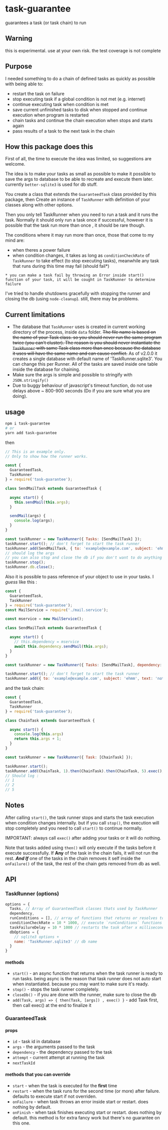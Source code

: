 # task-guarantee

guarantees a task (or task chain) to run

## Warning

this is experimental. use at your own risk. the test coverage is not complete

## Purpose

I needed something to do a chain of defined tasks as quickly as possible with being able to:

* restart the task on failure
* stop executing task if a global condition is not met (e.g. internet)
* continue executing task when condition is met
* save current unfinished tasks to disk when stopped and continue execution when program is restarted
* chain tasks and continue the chain execution when stops and starts again
* pass results of a task to the next task in the chain

## How this package does this

First of all, the time to execute the idea was limited, so suggestions are welcome.

The idea is to make your tasks as small as possible to make it possible to save the args to database to be able to recreate and execute them later. currently `better-sqlite3` is used for db stuff.

You create a class that extends the `GuaranteedTask` class provided by this package, then Create an instance of `TaskRunner` with definition of your classes along with other options.

Then you only tell TaskRunner when you need to run a task and it runs the task. Normally it should only run a task once if successful, however it is possible that the task run more than once , it should be rare though.

The conditions where it may run more than once, those that come to my mind are:

* when theres a power failure
* when condition changes, it takes as long as `conditionCheckRate` of `TaskRunner` to take effect (to stop executing tasks), meanwhile any task that runs during this time may fail (should fail*)

`* you can make a task fail by throwing an Error inside start() function of your task, it will be cought in TaskRunner to determine failure`

I've tried to handle shutdowns gracefully with stopping the runner and closing the db (using `node-cleanup`). still, there may be problems.

## Current limitations

* The database that `TaskRunner` uses is created in current working directory of the process, inside `data` folder. ~~The file name is based on the name of your Task class. so you should never run the same program twice (you can't cluster). The reason is you should never instantiate the `TaskRunner` with same Task class more than once because the database it uses will have the same name and can cause conflict.~~ As of v2.0.0 it creates a single database with default name of 'TaskRunner.sqlite3'. You can change this per Runner. All of the tasks are saved inside one table inside the database for chaining.
* Make sure the args is simple and possible to stringify with `JSON.stringify()`
* Due to buggy behaviour of javascript's timeout function, do not use delays above ~ 800-900 seconds (Do if you are sure what you are doing).

## usage

```bash
npm i task-guarantee
# or
yarn add task-guarantee
```

then

```js
// This is an example only.
// Only to show how the runner works.

const {
  GuaranteedTask,
  TaskRunner
} = require('task-guarantee');

class SendMailTask extends GuaranteedTask {

  async start() {
    this.sendMail(this.args);
  }

  sendMail(args) {
    console.log(args);
  }
}

const taskRunner = new TaskRunner({ Tasks: [SendMailTask] });
taskRunner.start(); // don't forget to start the task runner
taskRunner.add(SendMailTask, { to: 'example@example.com', subject: 'ehmm', text: 'nothing' }).exec(); // IMPORTANT: if you don't call exec it will do nothing
// should log the args
// you can also stop and close the db if you don't want to do anything anymore
taskRunner.stop();
taskRunner.db.close();
```

Also it is possible to pass reference of your object to use in your tasks. I *guess* like this :

```js
const {
  GuaranteedTask,
  TaskRunner
} = require('task-guarantee');
const MailService = require('./mail.service');

const mservice = new MailService();

class SendMailTask extends GuaranteedTask {

  async start() {
    // this.dependency = mservice
    await this.dependency.sendMail(this.args);
  }
}

const taskRunner = new TaskRunner({ Tasks: [SendMailTask], dependency: mservice });

taskRunner.start(); // don't forget to start the task runner
taskRunner.add({ to: 'example@example.com', subject: 'ehmm', text: 'nothing' }).exec();
```

and the task chain:

```js
const {
  GuaranteedTask,
  TaskRunner
} = require('task-guarantee');

class ChainTask extends GuaranteedTask {

  async start() {
    console.log(this.args)
    return this.args + 1;
  }
}

const taskRunner = new TaskRunner({ Task: [ChainTask] });

taskRunner.start();
taskRunner.add(ChainTask, 1).then(ChainTask).then(ChainTask, 5).exec();
// Should log :
// 1
// 2
// 5
```

## Notes

After calling `start()`, the task runner stops and starts the task execution when condition changes internally. but if you call `stop()`, the execution will stop completely and you need to call `start()` to continue normally.

IMPORTANT: always call `exec()` after adding your tasks or it will do nothing.

Note that tasks added using `then()` will only execute if the tasks before it execute successfully. If **Any** of the task in the chain fails, it will not run the rest. ***And If*** one of the tasks in the chain removes it self inside the `onFailure()` of the task, the rest of the chain gets removed from db as well.

## API

### TaskRunner (options)

```js
options = {
  Tasks, // Array of GuaranteedTask classes thats used by TaskRunner
  dependency,
  runConditions = [], // array of functions that returns or resolves to true or false (global run condition , e.g. internet)
  conditionCheckRate = 10 * 1000, // execute `runConditions` functions every x milliseconds
  taskFailureDelay = 10 * 1000 // restarts the task after x milliseconds after failure
  dbOptions = {
    // sqlite3 options +
    name: 'TaskRunner.sqlite3' // db name
  }
}
```

#### methods

* `start()` - an async function that returns when the task runner is ready to run tasks.
being async is the reason that task runner does not auto start when instantiated.
because you may want to make sure it's ready.
* `stop()` - stops the task runner completely.
* `closeDb()` - if you are done with the runner, make sure to close the db
* `add(Task, args) => { then(Task, [args]) , exec() }` - add Task first, then call exec() at the end to finalize it

### GuaranteedTask

#### props

* `id` - task id in database
* `args` - the arguments passed to the task
* `dependency` - the dependency passed to the task
* `attempt` - current attempt at running the task
* `nextTaskId`

#### methods that you can override

* `start` - when the task is executed for the **first** time
* `restart` - when the task runs for the second time (or more) after failure. defaults to execute start if not overriden.
* `onFailure` - when task throws an error inside start or restart. does nothing by default.
* `onFinish` - when task finishes executing start or restart. does nothing by default. this method is for extra fancy work but there's no guarantee on this one.
  